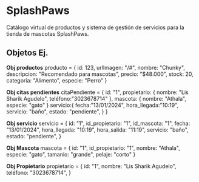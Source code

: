 # SplashPaws

Catálogo virtual de productos y sistema de gestión de servicios para la tienda de mascotas SplashPaws.

## Objetos Ej.

**Obj productos**
producto = 
  {
    id: 123,
    urlImagen: "/#",
    nombre: "Chunky",
    descripcion: "Recomendado para mascotas",
    precio: "$48.000",
    stock: 20,
    categoria: "Alimento",
    especie: "Perro"
  }

**Obj citas pendientes**
citaPendiente = {
    id: "1",
    propietario: {
        nombre: "Lis Sharik Agudelo", 
        teléfono:"3023678714"
    },
    mascota: {
        nombre: "Athala",
        especie: "gato"
    }
    servicio:{
        fecha:"13/01/2024",
        hora_llegada:"10:19",
        servicio: "baño",
        estado: "pendiente",
    }
}

**Obj servicio**
servicio = {
    id: "1",
    id_propietario: "1",
    id_mascota: "1",
    fecha: "13/01/2024",
    hora_llegada: "10:19",
    hora_salida: "11:19",
    servicio: "baño",
    estado: "pendiente",
}

**Obj Mascota**
mascota = {
    id: "1",
    id_propietario: "1",
    nombre: "Athala",
    especie: "gato",
    tamanio: "grande",
    pelaje: "corto"
}

**Obj Propietario**
propietario = {
    id: "1",
    nombre: "Lis Sharik Agudelo",
    teléfono: "3023678714",
}






